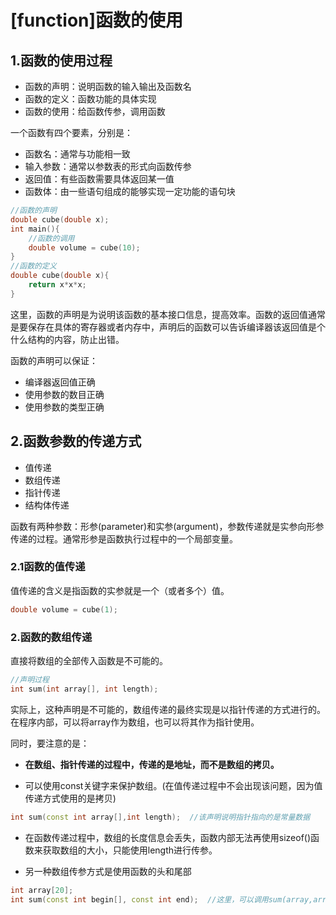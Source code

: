 # [function]函数的使用

## 1.函数的使用过程

* 函数的声明：说明函数的输入输出及函数名
* 函数的定义：函数功能的具体实现
* 函数的使用：给函数传参，调用函数

一个函数有四个要素，分别是：

* 函数名：通常与功能相一致
* 输入参数：通常以参数表的形式向函数传参
* 返回值：有些函数需要具体返回某一值
* 函数体：由一些语句组成的能够实现一定功能的语句块

```C++
//函数的声明
double cube(double x);
int main(){
    //函数的调用
    double volume = cube(10);
}
//函数的定义
double cube(double x){
    return x*x*x;
}
```

这里，函数的声明是为说明该函数的基本接口信息，提高效率。函数的返回值通常是要保存在具体的寄存器或者内存中，声明后的函数可以告诉编译器该返回值是个什么结构的内容，防止出错。

函数的声明可以保证：

* 编译器返回值正确
* 使用参数的数目正确
* 使用参数的类型正确

## 2.函数参数的传递方式

* 值传递
* 数组传递
* 指针传递
* 结构体传递

函数有两种参数：形参(parameter)和实参(argument)，参数传递就是实参向形参传递的过程。通常形参是函数执行过程中的一个局部变量。

### 2.1函数的值传递

值传递的含义是指函数的实参就是一个（或者多个）值。

```C++
double volume = cube(1);
```

### 2.函数的数组传递

直接将数组的全部传入函数是不可能的。

```C++
//声明过程
int sum(int array[], int length);
```

实际上，这种声明是不可能的，数组传递的最终实现是以指针传递的方式进行的。在程序内部，可以将array作为数组，也可以将其作为指针使用。

同时，要注意的是：

* <b> 在数组、指针传递的过程中，传递的是地址，而不是数组的拷贝。</b>

* 可以使用const关键字来保护数组。(在值传递过程中不会出现该问题，因为值传递方式使用的是拷贝)

```C++
int sum(const int array[],int length);  //该声明说明指针指向的是常量数据
```

* 在函数传递过程中，数组的长度信息会丢失，函数内部无法再使用sizeof()函数来获取数组的大小，只能使用length进行传参。

* 另一种数组传参方式是使用函数的头和尾部

```C++
int array[20];
int sum(const int begin[], const int end);  //这里，可以调用sum(array,array+20)，这里的end是超尾，即尾部的后一个位置
```
